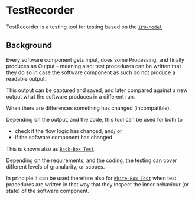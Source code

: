 
# TestRecorder

TestRecorder is a testing tool for testing based on the
[`IPO-Model`](https://en.wikipedia.org/wiki/IPO_model)

## Background

Every software component gets Input, does some Processing, and finally 
produces an Output - meaning also: test procedures can be written that 
they do so in case the software component as such do not produce a readable output.

This output can be captured and saved, and later compared against a new output
what the software produces in a different run.

When there are differences something has changed (incompatible).

Depending on the output, and the code, this tool can be used for both to
- check if the flow logic has changed, and/ or
- if the software component has changed

This is known also as
[`Back-Box Test`](https://en.wikipedia.org/wiki/Black-box_testing).

Depending on the requirements, and the coding, the testing can cover
different levels of granularity, or scopes.

In principle it can be used therefore also for
[`White-Box Test`](https://en.wikipedia.org/wiki/White-box_testing)
when test procedures are written in that way that they inspect the inner
behaviour (or state) of the software component.

